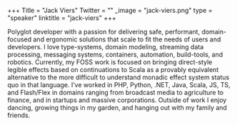 +++
Title = "Jack Viers"
Twitter = ""
_image = "jack-viers.png"
type = "speaker"
linktitle = "jack-viers"
+++

Polyglot developer with a passion for delivering safe, performant, domain-focused and ergonomic solutions that scale to fit the needs of users and developers. I love type-systems, domain modeling, streaming data processing, messaging systems, containers, automation, build-tools, and robotics. Currently, my FOSS work is focused on bringing direct-style legible effects based on continuations to Scala as a provably equivalent alternative to the more difficult to understand monadic effect system status quo in that language. I’ve worked in PHP, Python, .NET, Java, Scala, JS, TS, and Flash/Flex in domains ranging from broadcast media to agriculture to finance, and in startups and massive corporations. Outside of work I enjoy dancing, growing things in my garden, and hanging out with my family and friends.